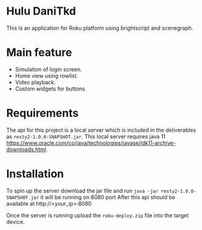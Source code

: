 # Hulu DaniTkd
This is an application for Roku platform using brightscript and scenegraph. 

# Main feature
+ Simulation of login screen.
+ Home view using rowlist.
+ Video playback.
+ Custom widgets for buttons 

# Requirements
The api for this project is a local server which is included in the deliverables as `resty2-1.0.0-SNAPSHOT.jar`. 
This local server requires java 11 https://www.oracle.com/co/java/technologies/javase/jdk11-archive-downloads.html.

# Installation
To spin up the server download the jar file and run `java -jar resty2-1.0.0-SNAPSHOT.jar` it will be running on 8080 port
After this api should be available at http://<your_ip>:8080

Once the server is running upload the `roku-deploy.zip` file into the target device.

